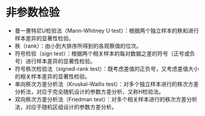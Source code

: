 # 非参数检验

- 曼一惠特尼U检验法（Mann-Whitney U test）：根据两个独立样本的秩和进行样本差异的显著性检验。
- 秩（rank）：由小到大排序所得到的各观察值的位次。
- 符号检验（sign test）：根据两个相关样本的每对数据之差的符号（正号或负号）进行样本差异的显著性检验。
- 符号秩次检验法（signed-rank test）：既考虑差值的正负号，又考虑差值大小的相关样本差异的显著性检验。
- 单向秩次方差分析法（Kruskal-Wallis test）：对多个独立样本进行的秩次方差分析法，对应于完全随机设计的参数方差分析，又称H检验法。
- 双向秩次方差分析法（Friedman test）：对多个相关样本进行的秩次方差分析法，对应于随机区组设计的参数方差分析。